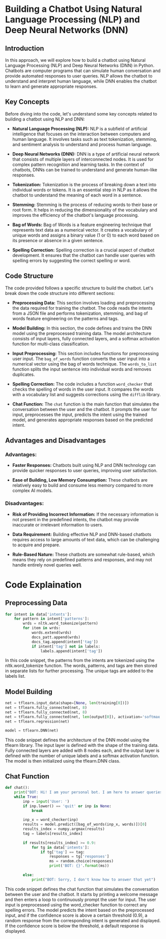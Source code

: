 # Building a Chatbot Using Natural Language Processing (NLP) and Deep Neural Networks (DNN)

## Introduction

In this approach, we will explore how to build a chatbot using Natural Language Processing (NLP) and Deep Neural Networks (DNN) in Python. Chatbots are computer programs that can simulate human conversation and provide automated responses to user queries. NLP allows the chatbot to understand and interpret human language, while DNN enables the chatbot to learn and generate appropriate responses.

## Key Concepts

Before diving into the code, let's understand some key concepts related to building a chatbot using NLP and DNN:

- **Natural Language Processing (NLP):** NLP is a subfield of artificial intelligence that focuses on the interaction between computers and human language. It involves tasks such as text tokenization, stemming, and sentiment analysis to understand and process human language.

- **Deep Neural Networks (DNN):** DNN is a type of artificial neural network that consists of multiple layers of interconnected nodes. It is used for complex pattern recognition and learning tasks. In the context of chatbots, DNNs can be trained to understand and generate human-like responses.

- **Tokenization:** Tokenization is the process of breaking down a text into individual words or tokens. It is an essential step in NLP as it allows the chatbot to understand the meaning of each word in a sentence.

- **Stemming:** Stemming is the process of reducing words to their base or root form. It helps in reducing the dimensionality of the vocabulary and improves the efficiency of the chatbot's language processing.

- **Bag of Words:** Bag of Words is a feature engineering technique that represents text data as a numerical vector. It creates a vocabulary of unique words and assigns a binary value (1 or 0) to each word based on its presence or absence in a given sentence.

- **Spelling Correction:** Spelling correction is a crucial aspect of chatbot development. It ensures that the chatbot can handle user queries with spelling errors by suggesting the correct spelling or word.

## Code Structure

The code provided follows a specific structure to build the chatbot. Let's break down the code structure into different sections:

- **Preprocessing Data:** This section involves loading and preprocessing the data required for training the chatbot. The code reads the intents from a JSON file and performs tokenization, stemming, and bag of words feature engineering on the patterns and tags.

- **Model Building:** In this section, the code defines and trains the DNN model using the preprocessed training data. The model architecture consists of input layers, fully connected layers, and a softmax activation function for multi-class classification.

- **Input Preprocessing:** This section includes functions for preprocessing user input. The `bag_of_words` function converts the user input into a numerical vector using the bag of words technique. The `words_to_list` function splits the input sentence into individual words and removes duplicates.

- **Spelling Correction:** The code includes a function `word_checker` that checks the spelling of words in the user input. It compares the words with a vocabulary list and suggests corrections using the `difflib` library.

- **Chat Function:** The `chat` function is the main function that simulates the conversation between the user and the chatbot. It prompts the user for input, preprocesses the input, predicts the intent using the trained model, and generates appropriate responses based on the predicted intent.

## Advantages and Disadvantages

### Advantages:

- **Faster Responses:** Chatbots built using NLP and DNN technology can provide quicker responses to user queries, improving user satisfaction.

- **Ease of Building, Low Memory Consumption:** These chatbots are relatively easy to build and consume less memory compared to more complex AI models.

### Disadvantages:

- **Risk of Providing Incorrect Information:** If the necessary information is not present in the predefined intents, the chatbot may provide inaccurate or irrelevant information to users.

- **Data Requirement:** Building effective NLP and DNN-based chatbots requires access to large amounts of text data, which can be challenging to acquire and prepare.

- **Rule-Based Nature:** These chatbots are somewhat rule-based, which means they rely on predefined patterns and responses, and may not handle entirely novel queries well.

# Code Explaination

## Preprocessing Data

```python
for intent in data['intents']:
    for pattern in intent['patterns']:
        wrds = nltk.word_tokenize(pattern)
        for item in wrds:
            words.extend(wrds)
            docs_patt.append(wrds)
            docs_tag.append(intent['tag'])
            if intent['tag'] not in labels:
                labels.append(intent['tag'])
```
In this code snippet, the patterns from the intents are tokenized using the nltk.word_tokenize function. The words, patterns, and tags are then stored in separate lists for further processing. The unique tags are added to the labels list.

## Model Building

```python
net = tflearn.input_data(shape=[None, len(training[0])])
net = tflearn.fully_connected(net, 8)
net = tflearn.fully_connected(net, 8)
net = tflearn.fully_connected(net, len(output[0]), activation='softmax')
net = tflearn.regression(net)

model = tflearn.DNN(net)
```
This code snippet defines the architecture of the DNN model using the tflearn library. The input layer is defined with the shape of the training data. Fully connected layers are added with 8 nodes each, and the output layer is defined with the number of unique labels and a softmax activation function. The model is then initialized using the tflearn.DNN class.

## Chat Function

```python
def chat():
    print("BOT: Hi! I am your personal bot. I am here to answer queries on DBATU")
    while True:
        inp = input('User: ')
        if inp.lower() == 'quit' or inp is None:
            break
            
        inp_x = word_checker(inp)
        results = model.predict([bag_of_words(inp_x, words)])[0]
        results_index = numpy.argmax(results)
        tag = labels[results_index]
        
        if results[results_index] >= 0.9:
            for tg in data['intents']:
                if tg['tag'] == tag:
                    responses = tg['responses']
                    ms = random.choice(responses)
                    print('BOT: {}'.format(ms))
                    
        else:
            print("BOT: Sorry, I don't know how to answer that yet")
```
This code snippet defines the chat function that simulates the conversation between the user and the chatbot. It starts by printing a welcome message and then enters a loop to continuously prompt the user for input. The user input is preprocessed using the word_checker function to correct any spelling errors. The model predicts the intent based on the preprocessed input, and if the confidence score is above a certain threshold (0.9), a random response from the corresponding intent is generated and displayed. If the confidence score is below the threshold, a default response is displayed.
